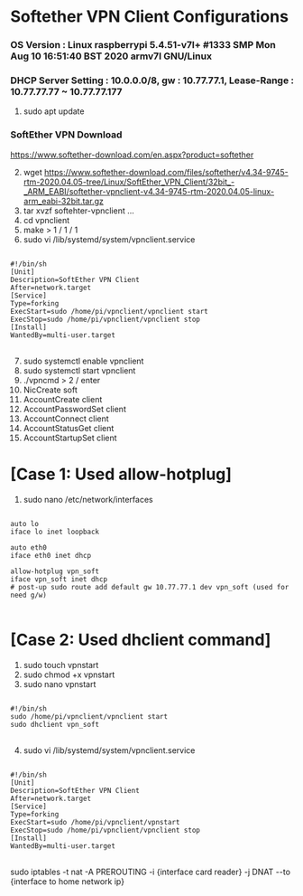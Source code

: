 Softether VPN Client Configurations
====================================
### OS Version : Linux raspberrypi 5.4.51-v7l+ #1333 SMP Mon Aug 10 16:51:40 BST 2020 armv7l GNU/Linux
### DHCP Server Setting : 10.0.0.0/8, gw : 10.77.77.1, Lease-Range : 10.77.77.77 ~ 10.77.77.177

1. sudo apt update
### SoftEther VPN Download
<https://www.softether-download.com/en.aspx?product=softether>

2. wget https://www.softether-download.com/files/softether/v4.34-9745-rtm-2020.04.05-tree/Linux/SoftEther_VPN_Client/32bit_-_ARM_EABI/softether-vpnclient-v4.34-9745-rtm-2020.04.05-linux-arm_eabi-32bit.tar.gz
3. tar xvzf softehter-vpnclient ...
4. cd vpnclient
5. make > 1 / 1 / 1
6. sudo vi /lib/systemd/system/vpnclient.service

<pre>
<code>
#!/bin/sh
[Unit]
Description=SoftEther VPN Client
After=network.target
[Service]
Type=forking
ExecStart=sudo /home/pi/vpnclient/vpnclient start
ExecStop=sudo /home/pi/vpnclient/vpnclient stop
[Install]
WantedBy=multi-user.target
</code>
</pre>

7. sudo systemctl enable vpnclient
8. sudo systemctl start vpnclient
9. ./vpncmd > 2 / enter
10. NicCreate soft
11. AccountCreate client
12. AccountPasswordSet client
13. AccountConnect client
14. AccountStatusGet client
15. AccountStartupSet client

# [Case 1: Used allow-hotplug]
1. sudo nano /etc/network/interfaces
<pre>
<code>
auto lo
iface lo inet loopback

auto eth0
iface eth0 inet dhcp

allow-hotplug vpn_soft
iface vpn_soft inet dhcp
# post-up sudo route add default gw 10.77.77.1 dev vpn_soft (used for need g/w)
</code>
</pre>
# [Case 2: Used dhclient command]

1. sudo touch vpnstart
2. sudo chmod +x vpnstart
3. sudo nano vpnstart
<pre>
<code>
#!/bin/sh
sudo /home/pi/vpnclient/vpnclient start
sudo dhclient vpn_soft
</code>
</pre>
4. sudo vi /lib/systemd/system/vpnclient.service
<pre>
<code>
#!/bin/sh
[Unit]
Description=SoftEther VPN Client
After=network.target
[Service]
Type=forking
ExecStart=sudo /home/pi/vpnclient/vpnstart
ExecStop=sudo /home/pi/vpnclient/vpnclient stop
[Install]
WantedBy=multi-user.target
</code>
</pre>
sudo iptables -t nat -A PREROUTING -i {interface card reader} -j DNAT --to {interface to home network ip}
